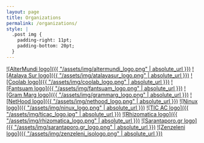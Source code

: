```yaml
---
layout: page
title: Organizations
permalink: /organizations/
style: |
  .post img {
    padding-right: 11pt;
    padding-bottom: 20pt;
  }
---
```


[![AlterMundi logo]({{ "/assets/img/altermundi_logo.png" | absolute_url }})](/orgs/AlterMundi)
[![Atalaya Sur logo]({{ "/assets/img/atalayasur_logo.png" | absolute_url }})](/orgs/AtalayaSur)
[![Coolab logo]({{ "/assets/img/coolab_logo.png" | absolute_url }})](http://www.coolab.org/)
[![Fantsuam logo]({{ "/assets/img/fantsuam_logo.png" | absolute_url }})](http://www.fantsuam.org/)
[![Gram Marg logo]({{ "/assets/img/grammarg_logo.png" | absolute_url }})](/orgs/GramMarg)
[![NetHood logo]({{ "/assets/img/nethood_logo.png" | absolute_url }})](http://nethood.org/)
[![Ninux logo]({{ "/assets/img/ninux_logo.png" | absolute_url }})](http://ninux.org/)
[![TIC AC logo]({{ "/assets/img/ticac_logo.jpg" | absolute_url }})](http://www.tic-ac.org/)
[![Rhizomatica logo]({{ "/assets/img/rhizomatica_logo.png" | absolute_url }})](http://www.rhizomatica.org/)
[![Sarantaporo.gr logo]({{ "/assets/img/sarantaporo.gr_logo.png" | absolute_url }})](/orgs/Sarantaporo.gr)
[![Zenzeleni logo]({{ "/assets/img/zenzeleni_isologo.png" | absolute_url }})](http://www.zenzeleni.net/)
